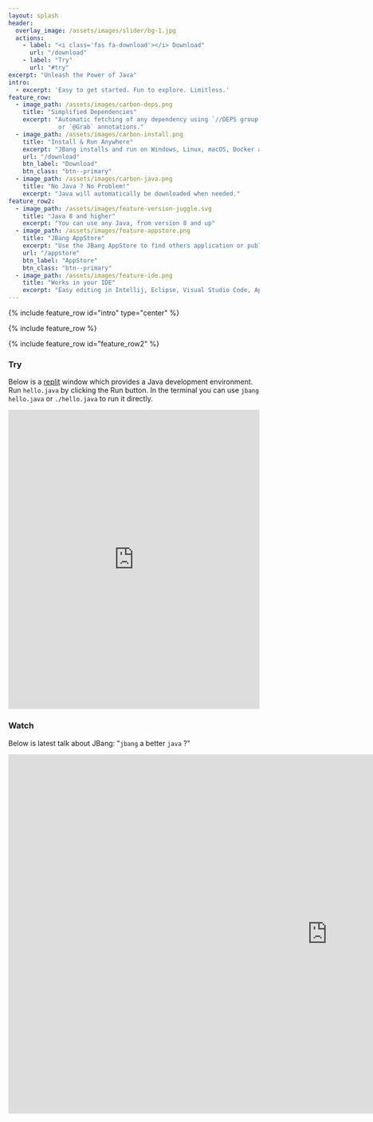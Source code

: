 ```yaml
---
layout: splash
header:
  overlay_image: /assets/images/slider/bg-1.jpg
  actions:
    - label: "<i class='fas fa-download'></i> Download"
      url: "/download"
    - label: "Try"
      url: "#try"
excerpt: "Unleash the Power of Java"
intro: 
  - excerpt: 'Easy to get started. Fun to explore. Limitless.'
feature_row:
  - image_path: /assets/images/carbon-deps.png
    title: "Simplified Dependencies"
    excerpt: "Automatic fetching of any dependency using `//DEPS group:artifact:version` 
              or `@Grab` annotations."
  - image_path: /assets/images/carbon-install.png
    title: "Install & Run Anywhere"
    excerpt: "JBang installs and run on Windows, Linux, macOS, Docker and Github Actions"
    url: "/download"
    btn_label: "Download"
    btn_class: "btn--primary"
  - image_path: /assets/images/carbon-java.png
    title: "No Java ? No Problem!"
    excerpt: "Java will automatically be downloaded when needed."
feature_row2:
  - image_path: /assets/images/feature-version-juggle.svg
    title: "Java 8 and higher"
    excerpt: "You can use any Java, from version 8 and up"
  - image_path: /assets/images/feature-appstore.png
    title: "JBang AppStore"
    excerpt: "Use the JBang AppStore to find others application or publish your own from a git backed `jbang-catalog.json`"
    url: "/appstore"
    btn_label: "AppStore"
    btn_class: "btn--primary"
  - image_path: /assets/images/feature-ide.png
    title: "Works in your IDE"
    excerpt: "Easy editing in Intellij, Eclipse, Visual Studio Code, Apache Netbeans, vim and emacs. All with proper content assist and debug"
---
```


{% include feature_row id="intro" type="center" %}

{% include feature_row %}

{% include feature_row id="feature_row2" %}

### Try <a name="try"/>

Below is a [replit](https://repl.it) window which provides a Java development environment. Run `hello.java` by clicking the Run button.
In the terminal you can use `jbang hello.java` or `./hello.java` to run it directly.

  <iframe height="600px" width="100%" src="https://repl.it/@maxandersen/jbang-replit-demo?lite=true#hello.java" scrolling="no" frameborder="no" allowtransparency="true" allowfullscreen="true" sandbox="allow-forms allow-pointer-lock allow-popups allow-same-origin allow-scripts allow-modals"></iframe>
  
    
### Watch <a name="watch"/>
    
Below is latest talk about JBang: "`jbang` a better `java` ?"
 
<iframe width="1280" height="720" src="https://youtube.com/embed/u9mfPW3ydjU?start=98" frameborder="0" allow="accelerometer; autoplay; encrypted-media; gyroscope; picture-in-picture" allowfullscreen></iframe>
         